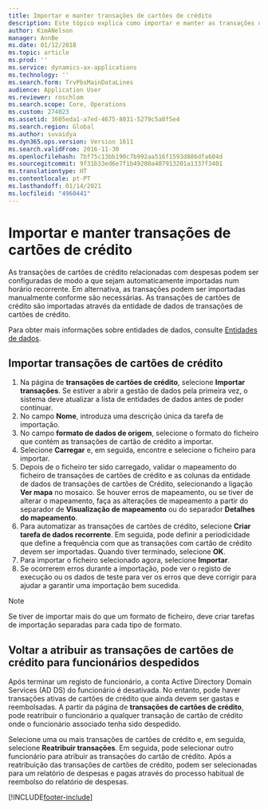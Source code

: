 ```yaml
---
title: Importar e manter transações de cartões de crédito
description: Este tópico explica como importar e manter as transações de cartões de crédito relacionados com despesas. Estas transações podem ser configuradas de modo a que sejam automaticamente importadas numa agenda recorrente, ou podem ser importadas manualmente conforme são necessárias.
author: KimANelson
manager: AnnBe
ms.date: 01/12/2018
ms.topic: article
ms.prod: ''
ms.service: dynamics-ax-applications
ms.technology: ''
ms.search.form: TrvPbsMainDataLines
audience: Application User
ms.reviewer: roschlom
ms.search.scope: Core, Operations
ms.custom: 274023
ms.assetid: 3605eda1-a7ed-4675-8031-5279c5a8f5e4
ms.search.region: Global
ms.author: suvaidya
ms.dyn365.ops.version: Version 1611
ms.search.validFrom: 2016-11-30
ms.openlocfilehash: 7bf75c13bb190c7b992aa516f1593d886dfa604d
ms.sourcegitcommit: 9f31b33ed6e7f1b49200a407913201a1337f3401
ms.translationtype: HT
ms.contentlocale: pt-PT
ms.lasthandoff: 01/14/2021
ms.locfileid: "4960441"
---
```

# <a name="import-and-maintain-credit-card-transactions"></a>Importar e manter transações de cartões de crédito

As transações de cartões de crédito relacionadas com despesas podem ser configuradas de modo a que sejam automaticamente importadas num horário recorrente. Em alternativa, as transações podem ser importadas manualmente conforme são necessárias. As transações de cartões de crédito são importadas através da entidade de dados de transações de cartões de crédito.

Para obter mais informações sobre entidades de dados, consulte [Entidades de dados](https://docs.microsoft.com/dynamics365/fin-ops-core/dev-itpro/data-entities/data-entities).

## <a name="import-credit-card-transactions"></a>Importar transações de cartões de crédito

1. Na página de **transações de cartões de crédito**, selecione **Importar transações**. Se estiver a abrir a gestão de dados pela primeira vez, o sistema deve atualizar a lista de entidades de dados antes de poder continuar.
2. No campo **Nome**, introduza uma descrição única da tarefa de importação.
3. No campo **formato de dados de origem**, selecione o formato do ficheiro que contém as transações de cartão de crédito a importar.
4. Selecione **Carregar** e, em seguida, encontre e selecione o ficheiro para importar.
5. Depois de o ficheiro ter sido carregado, validar o mapeamento do ficheiro de transações de cartões de crédito e as colunas da entidade de dados de transações de cartões de Crédito, selecionando a ligação **Ver mapa** no mosaico. Se houver erros de mapeamento, ou se tiver de alterar o mapeamento, faça as alterações de mapeamento a partir do separador de **Visualização de mapeamento** ou do separador **Detalhes do mapeamento**.
6. Para automatizar as transações de cartões de crédito, selecione **Criar tarefa de dados recorrente**. Em seguida, pode definir a periodicidade que define a frequência com que as transações com cartão de crédito devem ser importadas. Quando tiver terminado, selecione **OK**.
7. Para importar o ficheiro selecionado agora, selecione **Importar**.
8. Se ocorrerem erros durante a importação, pode ver o registo de execução ou os dados de teste para ver os erros que deve corrigir para ajudar a garantir uma importação bem sucedida.

> [!NOTE]
> Se tiver de importar mais do que um formato de ficheiro, deve criar tarefas de importação separadas para cada tipo de formato.

## <a name="reassign-the-credit-card-transactions-for-terminated-employees"></a>Voltar a atribuir as transações de cartões de crédito para funcionários despedidos

Após terminar um registo de funcionário, a conta Active Directory Domain Services (AD DS) do funcionário é desativada. No entanto, pode haver transações ativas de cartões de crédito que ainda devem ser gastas e reembolsadas. A partir da página de **transações de cartões de crédito**, pode reatribuir o funcionário a qualquer transação de cartão de crédito onde o funcionário associado tenha sido despedido.

Selecione uma ou mais transações de cartões de crédito e, em seguida, selecione **Reatribuir transações**. Em seguida, pode selecionar outro funcionário para atribuir as transações do cartão de crédito. Após a reatribuição das transações de cartões de crédito, podem ser selecionadas para um relatório de despesas e pagas através do processo habitual de reembolso do relatório de despesas.


[!INCLUDE[footer-include](../includes/footer-banner.md)]